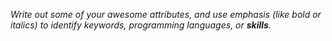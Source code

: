 _Write out some of your awesome attributes, and use emphasis (like bold or italics) to identify keywords, programming languages, or **skills**._ 
